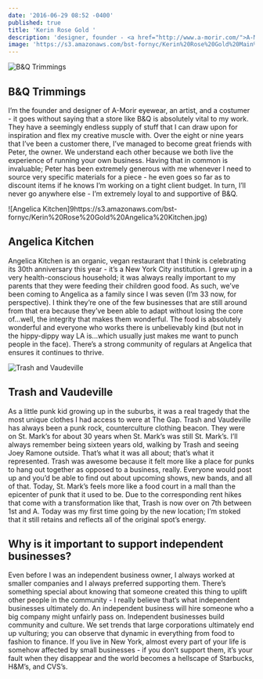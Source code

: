```yaml
---
date: '2016-06-29 08:52 -0400'
published: true
title: 'Kerin Rose Gold '
description: 'designer, founder - <a href="http://www.a-morir.com/">A-Morir</a>'
image: 'https://s3.amazonaws.com/bst-fornyc/Kerin%20Rose%20Gold%20Main%20Portrait.jpg'
---
```

![B&Q Trimmings](https://s3.amazonaws.com/bst-fornyc/Kerin%20Rose%20Gold%20B&Q%20Trimmings.jpg)
## B&Q Trimmings

I’m the founder and designer of A-Morir eyewear, an artist, and a costumer - it goes without saying that a store like B&Q is absolutely vital to my work. They have a seemingly endless supply of stuff that I can draw upon for inspiration and flex my creative muscle with. Over the eight or nine years that I’ve been a customer there, I’ve managed to become great friends with Peter, the owner. We understand each other because we both live the experience of running your own business. Having that in common is invaluable; Peter has been extremely generous with me whenever I need to source very specific materials for a piece - he even goes so far as to discount items if he knows I’m working on a tight client budget. In turn, I’ll never go anywhere else - I’m extremely loyal to and supportive of B&Q.

![Angelica Kitchen]9https://s3.amazonaws.com/bst-fornyc/Kerin%20Rose%20Gold%20Angelica%20Kitchen.jpg)
## Angelica Kitchen

Angelica Kitchen is an organic, vegan restaurant that I think is celebrating its 30th anniversary this year - it’s a New York City institution. I grew up in a very health-conscious household; it was always really important to my parents that they were feeding their children good food. As such, we’ve been coming to Angelica as a family since I was seven (I’m 33 now, for perspective). I think they’re one of the few businesses that are still around from that era because they’ve been able to adapt without losing the core of...well, the integrity that makes them wonderful. The food is absolutely wonderful and everyone who works there is unbelievably kind (but not in the hippy-dippy way LA is...which usually just makes me want to punch people in the face). There’s a strong community of regulars at Angelica that ensures it continues to thrive.

![Trash and Vaudeville](https://s3.amazonaws.com/bst-fornyc/Kerin%20Rose%20Gold%20Trash%20and%20Vaudeville.jpg)
## Trash and Vaudeville

As a little punk kid growing up in the suburbs, it was a real tragedy that the most unique clothes I had access to were at The Gap. Trash and Vaudeville has always been a punk rock, counterculture clothing beacon. They were on St. Mark’s for about 30 years when St. Mark’s was still St. Mark’s. I’ll always remember being sixteen years old, walking by Trash and seeing Joey Ramone outside. That’s what it was all about; that’s what it represented. Trash was awesome because it felt more like a place for punks to hang out together as opposed to a business, really. Everyone would post up and you’d be able to find out about upcoming shows, new bands, and all of that. Today, St. Mark’s feels more like a food court in a mall than the epicenter of punk that it used to be. Due to the corresponding rent hikes that come with a transformation like that, Trash is now over on 7th between 1st and A. Today was my first time going by the new location; I’m stoked that it still retains and reflects all of the original spot’s energy.

## Why is it important to support independent businesses?

Even before I was an independent business owner, I always worked at smaller companies and I always preferred supporting them. There’s something special about knowing that someone created this thing to uplift other people in the community - I really believe that’s what independent businesses ultimately do. An independent business will hire someone who a big company might unfairly pass on. Independent businesses build community and culture. We set trends that large corporations ultimately end up vulturing; you can observe that dynamic in everything from food to fashion to finance. If you live in New York, almost every part of your life is somehow affected by small businesses - if you don’t support them, it’s your fault when they disappear and the world becomes a hellscape of Starbucks, H&M’s, and CVS’s.
